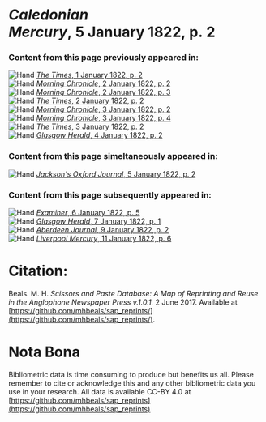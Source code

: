# *Caledonian Mercury*, 5 January 1822, p. 2  
  
### Content from this page previously appeared in:  
![Hand](http://scissorsandpaste.net/wp-content/uploads/2017/06/smallhandpointer.png) [*The Times*, 1 January 1822, p. 2](https://mhbeals.github.io/sap_html/The-Times/The-Times-1-January-1822-p-2)  
![Hand](http://scissorsandpaste.net/wp-content/uploads/2017/06/smallhandpointer.png) [*Morning Chronicle*, 2 January 1822, p. 2](https://mhbeals.github.io/sap_html/Morning-Chronicle/Morning-Chronicle-2-January-1822-p-2)  
![Hand](http://scissorsandpaste.net/wp-content/uploads/2017/06/smallhandpointer.png) [*Morning Chronicle*, 2 January 1822, p. 3](https://mhbeals.github.io/sap_html/Morning-Chronicle/Morning-Chronicle-2-January-1822-p-3)  
![Hand](http://scissorsandpaste.net/wp-content/uploads/2017/06/smallhandpointer.png) [*The Times*, 2 January 1822, p. 2](https://mhbeals.github.io/sap_html/The-Times/The-Times-2-January-1822-p-2)  
![Hand](http://scissorsandpaste.net/wp-content/uploads/2017/06/smallhandpointer.png) [*Morning Chronicle*, 3 January 1822, p. 2](https://mhbeals.github.io/sap_html/Morning-Chronicle/Morning-Chronicle-3-January-1822-p-2)  
![Hand](http://scissorsandpaste.net/wp-content/uploads/2017/06/smallhandpointer.png) [*Morning Chronicle*, 3 January 1822, p. 4](https://mhbeals.github.io/sap_html/Morning-Chronicle/Morning-Chronicle-3-January-1822-p-4)  
![Hand](http://scissorsandpaste.net/wp-content/uploads/2017/06/smallhandpointer.png) [*The Times*, 3 January 1822, p. 2](https://mhbeals.github.io/sap_html/The-Times/The-Times-3-January-1822-p-2)  
![Hand](http://scissorsandpaste.net/wp-content/uploads/2017/06/smallhandpointer.png) [*Glasgow Herald*, 4 January 1822, p. 2](https://mhbeals.github.io/sap_html/Glasgow-Herald/Glasgow-Herald-4-January-1822-p-2)  
  
### Content from this page simeltaneously appeared in:  
![Hand](http://scissorsandpaste.net/wp-content/uploads/2017/06/smallhandpointer.png) [*Jackson's Oxford Journal*, 5 January 1822, p. 2](https://mhbeals.github.io/sap_html/Jackson's-Oxford-Journal/Jackson's-Oxford-Journal-5-January-1822-p-2)  
  
### Content from this page subsequently appeared in:  
![Hand](http://scissorsandpaste.net/wp-content/uploads/2017/06/smallhandpointer.png) [*Examiner*, 6 January 1822, p. 5](https://mhbeals.github.io/sap_html/Examiner/Examiner-6-January-1822-p-5)  
![Hand](http://scissorsandpaste.net/wp-content/uploads/2017/06/smallhandpointer.png) [*Glasgow Herald*, 7 January 1822, p. 1](https://mhbeals.github.io/sap_html/Glasgow-Herald/Glasgow-Herald-7-January-1822-p-1)  
![Hand](http://scissorsandpaste.net/wp-content/uploads/2017/06/smallhandpointer.png) [*Aberdeen Journal*, 9 January 1822, p. 2](https://mhbeals.github.io/sap_html/Aberdeen-Journal/Aberdeen-Journal-9-January-1822-p-2)  
![Hand](http://scissorsandpaste.net/wp-content/uploads/2017/06/smallhandpointer.png) [*Liverpool Mercury*, 11 January 1822, p. 6](https://mhbeals.github.io/sap_html/Liverpool-Mercury/Liverpool-Mercury-11-January-1822-p-6)  


# Citation: 

Beals. M. H. *Scissors and Paste Database: A Map of Reprinting and Reuse in the Anglophone Newspaper Press v.1.0.1.* 2 June 2017. Available at [https://github.com/mhbeals/sap_reprints/](https://github.com/mhbeals/sap_reprints/). 

# Nota Bona

Bibliometric data is time consuming to produce but benefits us all. Please remember to cite or acknowledge this and any other bibliometric data you use in your research. All data is available CC-BY 4.0 at [https://github.com/mhbeals/sap_reprints](https://github.com/mhbeals/sap_reprints)